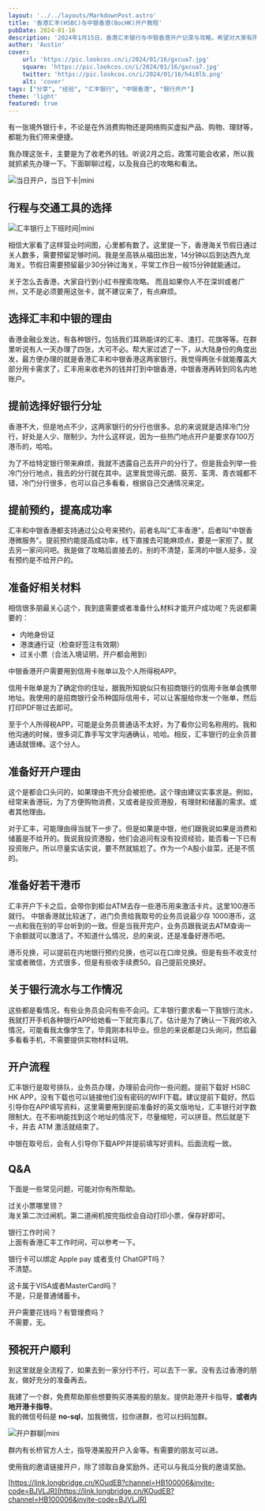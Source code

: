 ```yaml
---
layout: '../../layouts/MarkdownPost.astro'
title: '香港汇丰(HSBC)与中银香港(BocHK)开户教程'
pubDate: 2024-01-16
description: '2024年1月15日，香港汇丰银行与中银香港开户记录与攻略，希望对大家有所帮助。'
author: 'Austin'
cover:
    url: 'https://pic.lookcos.cn/i/2024/01/16/gxcua7.jpg'
    square: 'https://pic.lookcos.cn/i/2024/01/16/gxcua7.jpg'
    twitter: 'https://pic.lookcos.cn/i/2024/01/16/h4i8lb.png'
    alt: 'cover'
tags: ["分享", "经验", "汇丰银行", "中银香港", "银行开户"]
theme: 'light'
featured: true
---
```


有一张境外银行卡，不论是在外消费购物还是网络购买虚拟产品、购物、理财等，都能为我们带来便捷。  

我办理这张卡，主要是为了收老外的钱。听说2月之后，政策可能会收紧，所以我就抓紧先办理一下。下面聊聊过程，以及我自己的攻略和看法。

![当日开户，当日下卡|mini](https://pic.lookcos.cn/i/2024/01/16/hin8bb.jpg)

## 行程与交通工具的选择

![汇丰银行上下班时间|mini](https://pic.lookcos.cn/i/2024/01/16/hin8np.jpg)

相信大家看了这样营业时间图，心里都有数了。这里提一下，香港海关节假日通过关人数多，需要预留足够时间。我是坐高铁从福田出发，14分钟以后到达西九龙海关。节假日需要预留最少30分钟过海关，平常工作日一般15分钟就能通过。

关于怎么去香港，大家自行到小红书搜索攻略。
而且如果你人不在深圳或者广州，又不是必须要用这张卡，就不建议来了，有点麻烦。

## 选择汇丰和中银的理由

香港金融业发达，有各种银行。包括我们耳熟能详的汇丰、渣打、花旗等等。在群里听说有人一天办理了四张，大可不必。帮大家过滤了一下，从大陆身份的角度出发，最方便办理的就是香港汇丰和中银香港这两家银行。我觉得两张卡就能覆盖大部分用卡需求了，汇丰用来收老外的钱并打到中银香港，中银香港再转到同名内地账户。

## 提前选择好银行分址

香港不大，但是地点不少，这两家银行的分行也很多。总的来说就是选择冷门分行，好处是人少、限制少。为什么这样说，因为一些热门地点开户是要求存100万港币的，哈哈。

为了不给特定银行带来麻烦，我就不透露自己去开户的分行了。但是我会列举一些冷门分行地点，我去的分行就在其中。这里我觉得元朗、葵芳、荃湾、青衣城都不错，冷门分行很多，也可以自己多看看，根据自己交通情况来定。

## 提前预约，提高成功率

汇丰和中银香港都支持通过公众号来预约，前者名叫"汇丰香港"，后者叫"中银香港微服务"。提前预约能提高成功率，线下直接去可能麻烦点，要是一家拒了，就去另一家问问吧。我是做了攻略后直接去的，别的不清楚，荃湾的中银人挺多，没有预约是不给开户的。

## 准备好相关材料

相信很多朋最关心这个，我到底需要或者准备什么材料才能开户成功呢？先说都需要的：

- 内地身份证
- 港澳通行证（检查好签注有效期）
- 过关小票（合法入境证明，开户都会用到）

中银香港开户需要用到信用卡账单以及个人所得税APP。

信用卡账单是为了确定你的住址，据我所知貌似只有招商银行的信用卡账单会携带地址。我使用的是招商银行全币种国际信用卡，可以让客服给你发一个账单，然后打印PDF带过去即可。

至于个人所得税APP，可能是业务员普通话不太好，为了看你公司名称用的。我和他沟通的时候，很多词汇靠手写文字沟通确认，哈哈。相反，汇丰银行的业余员普通话就很棒。这个分人。

## 准备好开户理由

这个是都会口头问的，如果理由不充分会被拒绝。这个理由建议实事求是。例如，经常来香港玩，为了方便购物消费，又或者是投资港股，有理财和储蓄的需求。或者其他理由。

对于汇丰，可能理由得当就下一步了。但是如果是中银，他们跟我说如果是消费和储蓄是不给开的。我说我投资港股，他们会追问有没有投资经验，能否看一下已有投资账户。所以尽量实话实说，要不然就尴尬了。作为一个A股小韭菜，还是不慌的。

## 准备好若干港币

汇丰开户下卡之后，会带你到柜台ATM去存一些港币用来激活卡片。这里100港币就行。
中银香港就比较迷了，进门负责给我取号的业务员说最少存 1000港币，这一点和我在别的平台听到的一致。但是当我开完户，业务员跟我说去ATM查询一下余额就可以激活了。不知道什么情况，总的来说，还是准备好港币吧。

港币兑换，可以提前在内地银行预约兑换，也可以在口岸兑换。但是有些不收支付宝或者微信，方式很多，但是有些收手续费50。自己提前兑换好。

## 关于银行流水与工作情况

这些都是看情况，有些业务员会问有些不会问。汇丰银行要求看一下我银行流水，我就打开手机各种银行APP给她看一下就完事儿了。估计是为了确认一下我的收入情况，可能看我太像学生了，毕竟刚本科毕业。但总的来说都是口头询问，然后最多看看手机，不需要提供实物材料证明。

## 开户流程

汇丰银行是取号排队，业务员办理，办理前会问你一些问题。提前下载好 HSBC HK APP，没有下载也可以链接他们没有密码的WIFI下载。建议提前下载好。然后引导你在APP填写资料，这里需要用到提前准备好的英文版地址，汇丰银行对字数限制大。在不影响能找到这个地址的情况下，尽量缩短，可以拼音。然后就是下卡，并去 ATM 激活就结束了。

中银在取号后，会有人引导你下载APP并提前填写好资料。后面流程一致。

## Q&A

下面是一些常见问题，可能对你有所帮助。

过关小票哪里领？  
海关第二次过闸机，第二道闸机按完指纹会自动打印小票，保存好即可。

银行工作时间？  
上面有香港汇丰工作时间，可以参考一下。

银行卡可以绑定 Apple pay 或者支付 ChatGPT吗？  
不清楚。

这卡属于VISA或者MasterCard吗？  
不是，只是普通储蓄卡。

开户需要花钱吗？有管理费吗？  
不需要，无。

## 预祝开户顺利

到这里就是全流程了，如果去到一家分行不行，可以去下一家。没有去过香港的朋友，做好充分的准备再去。

我建了一个群，免费帮助那些想要购买港美股的朋友。提供赴港开卡指导，**或者内地开港卡指导**。  
我的微信号码是 **no-sql**，加我微信，拉你进群，也可以扫码加群。

![开户群聊|mini](https://image.5050520.xyz/i/2024/09/11/t2ahi1.jpg)

群内有长桥官方人士，指导港美股开户入金等。有需要的朋友可以进。  

使用我的邀请链接开户，除了领取自身奖励外，还可以与我瓜分我的邀请奖励。  

[https://link.longbridge.cn/KOudEB?channel=HB100006&invite-code=BJVLJR](https://link.longbridge.cn/KOudEB?channel=HB100006&invite-code=BJVLJR)


